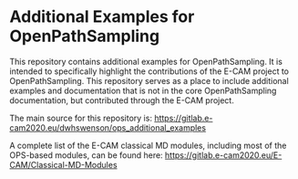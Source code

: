 # Additional Examples for OpenPathSampling

This repository contains additional examples for OpenPathSampling. It is
intended to specifically highlight the contributions of the E-CAM project to
OpenPathSampling. This repository serves as a place to include additional
examples and documentation that is not in the core OpenPathSampling
documentation, but contributed through the E-CAM project.

The main source for this repository is:
https://gitlab.e-cam2020.eu/dwhswenson/ops_additional_examples

A complete list of the E-CAM classical MD modules, including most of the
OPS-based modules, can be found here:
https://gitlab.e-cam2020.eu/E-CAM/Classical-MD-Modules

